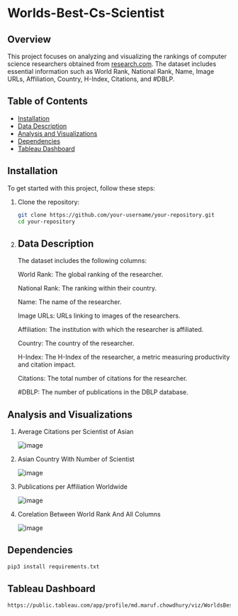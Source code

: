 # Worlds-Best-Cs-Scientist




## Overview

This project focuses on analyzing and visualizing the rankings of computer science researchers obtained from [research.com](https://research.com/scientists-rankings/computer-science). The dataset includes essential information such as World Rank, National Rank, Name, Image URLs, Affiliation, Country, H-Index, Citations, and #DBLP.

## Table of Contents

- [Installation](#installation)
- [Data Description](#data-description)
- [Analysis and Visualizations](#analysis-and-visualizations)
- [Dependencies](#dependencies)
- [Tableau Dashboard](#tableau-dashboard)

## Installation

To get started with this project, follow these steps:

1. Clone the repository:
   ```bash
   git clone https://github.com/your-username/your-repository.git
   cd your-repository


2. ## Data Description

   The dataset includes the following columns:

   World Rank: The global ranking of the researcher.
   
   National Rank: The ranking within their country.
   
   Name: The name of the researcher.
   
   Image URLs: URLs linking to images of the researchers.
  
   Affiliation: The institution with which the researcher is affiliated.
  
   Country: The country of the researcher.
  
   H-Index: The H-Index of the researcher, a metric measuring productivity and citation impact.
  
   Citations: The total number of citations for the researcher.
 
   #DBLP: The number of publications in the DBLP database.


## Analysis and Visualizations

1. Average Citations per Scientist of Asian

   ![image](https://github.com/marufc36/Worlds-Best-Cs-Scientist-/assets/151602012/e5ff8406-ef99-40cb-9034-69906aaf0766)


2. Asian Country With Number of Scientist

   ![image](https://github.com/marufc36/Worlds-Best-Cs-Scientist-/assets/151602012/869497cb-7713-4a3a-be4a-a46d8b7b71e0)

3. Publications per Affiliation Worldwide

   ![image](https://github.com/marufc36/Worlds-Best-Cs-Scientist-/assets/151602012/9014f37a-1f9d-41d4-9752-f85bb252a3c4)


4. Corelation Between World Rank And All Columns

   ![image](https://github.com/marufc36/Worlds-Best-Cs-Scientist-/assets/151602012/54325f51-9f9b-4a5d-b528-6eedb4cdf1e2)


## Dependencies
   ```bash
pip3 install requirements.txt
```


## Tableau Dashboard
```bash
https://public.tableau.com/app/profile/md.maruf.chowdhury/viz/WorldsBestCsScientist2/Dashboard1?publish=yes
```



   
   

   
   

   




